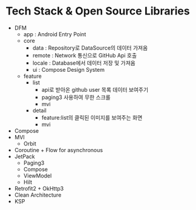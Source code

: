 # Tech Stack & Open Source Libraries
- DFM
  - app : Android Entry Point
  - core
    - data : Repository로 DataSource의 데이터 가져옴 
    - remote : Network 통신으로 GitHub Api 호출 
    - locale : Database에서 데이터 저장 및 가져옴
    - ui : Compose Design System
  - feature
    - list 
      - api로 받아온 github user 목록 데이터 보여주기
      - paging3 사용하여 무한 스크롤
      - mvi
    - detail 
      - feature:list의 클릭된 이미지를 보여주는 화면
      - mvi
- Compose
- MVI
  - Orbit
- Coroutine + Flow for asynchronous
- JetPack
  - Paging3
  - Compose
  - ViewModel
  - Hilt
- Retrofit2 + OkHttp3
- Clean Architecture
- KSP

